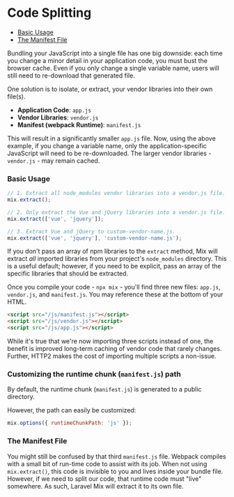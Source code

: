 # Code Splitting

-   [Basic Usage](#basic-usage)
-   [The Manifest File](#the-manifest-file)

Bundling your JavaScript into a single file has one big downside: each time you change a minor detail in your application code, you must bust the browser cache. Even if you only change a single variable name, users will still need to re-download that generated file.

One solution is to isolate, or extract, your vendor libraries into their own file(s).

-   **Application Code**: `app.js`
-   **Vendor Libraries**: `vendor.js`
-   **Manifest \(webpack Runtime\)**: `manifest.js`

This will result in a significantly smaller `app.js` file. Now, using the above example, if you change a variable name, only the application-specific JavaScript will need to be re-downloaded. The larger vendor libraries - `vendor.js` - may remain cached.

### Basic Usage

```js
// 1. Extract all node_modules vendor libraries into a vendor.js file.
mix.extract();

// 2. Only extract the Vue and jQuery libraries into a vendor.js file.
mix.extract(['vue', 'jquery']);

// 3. Extract Vue and jQuery to custom-vendor-name.js.
mix.extract(['vue', 'jquery'], 'custom-vendor-name.js');
```

If you don't pass an array of npm libraries to the `extract` method, Mix will extract _all_ imported libraries from your project's `node_modules` directory. This is a useful default; however, if you need to be explicit, pass an array of the specific libraries that should be extracted.

Once you compile your code - `npx mix` - you'll find three new files: `app.js`, `vendor.js`, and `manifest.js`. You may reference these at the bottom of your HTML.

```html
<script src="/js/manifest.js"></script>
<script src="/js/vendor.js"></script>
<script src="/js/app.js"></script>
```

While it's true that we're now importing three scripts instead of one, the benefit is improved long-term caching of vendor code that rarely changes. Further, HTTP2 makes the cost of importing multiple scripts a non-issue.

### Customizing the runtime chunk (`manifest.js`) path

By default, the runtime chunk (`manifest.js`) is generated to a public directory.

However, the path can easily be customized:

```js
mix.options({ runtimeChunkPath: 'js' });
```

### The Manifest File

You might still be confused by that third `manifest.js` file. Webpack compiles with a small bit of run-time code to assist with its job. When not using `mix.extract()`, this code is invisible to you and lives inside your bundle file. However, if we need to split our code, that runtime code must "live" somewhere. As such, Laravel Mix will extract it to its own file.
